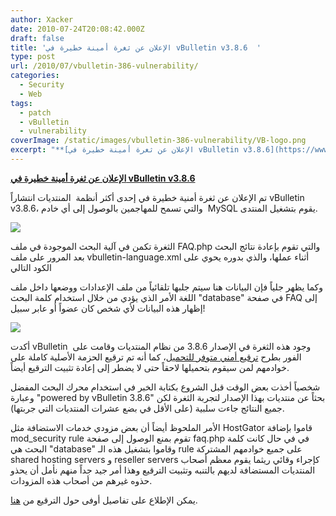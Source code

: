 ```yaml
---
author: Xacker
date: 2010-07-24T20:08:42.000Z
draft: false
title: 'الإعلان عن ثغرة أمينة خطيرة في vBulletin v3.8.6  '
type: post
url: /2010/07/vbulletin-386-vulnerability/
categories:
  - Security
  - Web
tags:
  - patch
  - vBulletin
  - vulnerability
coverImage: /static/images/vbulletin-386-vulnerability/VB-logo.png
excerpt: "**[الإعلان عن ثغرة أمينة خطيرة في vBulletin v3.8.6](https://www.it-scoop.com/2010/07/vbulletin-386-vulnerability/)**\n\nتم الإعلان عن ثغرة أمنية خطيرة في إحدى أكثر أنظمة \_المنتديات انتشاراً vBulletin v3.8.6، والتي تسمح للمهاجمين بالوصول إلى أي خادم \_MySQL يقوم بتشغيل المنتدى.\n\n\n\nالثغرة تكمن في آلية البحث الموجودة في ملف FAQ.php"
---
```

**[الإعلان عن ثغرة أمينة خطيرة في vBulletin v3.8.6](https://www.it-scoop.com/2010/07/vbulletin-386-vulnerability/)**

تم الإعلان عن ثغرة أمنية خطيرة في إحدى أكثر أنظمة  المنتديات انتشاراً vBulletin v3.8.6، والتي تسمح للمهاجمين بالوصول إلى أي خادم  MySQL يقوم بتشغيل المنتدى.

![](/static/images/vbulletin-386-vulnerability/VB-logo.png)

الثغرة تكمن في آلية البحث الموجودة في ملف FAQ.php والتي تقوم بإعادة نتائج البحث بعد المرور على ملف vbulletin-language.xml أثناء عملها، والذي بدوره يحوي على الكود التالي

وكما يظهر جلياً فإن البيانات هنا سيتم جلبها تلقائياً من ملف الإعدادات ووضعها داخل ملف اللغة الأمر الذي يؤدي من خلال استخدام كلمة البحث "database" في صفحة FAQ إلى إظهار هذه البيانات لأي شخص كان عضواً أو عابر سبيل!

![](/static/images/vbulletin-386-vulnerability/9c11900be4e07614.png)

أكدت vBulletin  وجود هذه الثغرة في الإصدار 3.8.6 من نظام المنتديات وقامت على الفور بطرح [ترقيع أمني متوفر للتحميل](http://www.vbulletin.com/forum/showthread.php?357818-Security-Patch-Release-3.8.6-PL1)، كما أنه تم ترقيع الحزمة الأصلية كاملة على خوادمهم لمن سيقوم بتحميلها لاحقاً حتى لا يضطر إلى إعادة تثبيت الترقيع أيضاً.

شخصياً أخذت بعض الوقت قبل الشروع بكتابة الخبر في استخدام محرك البحث المفضل وعبارة "powered by vBulletin 3.8.6" بحثاً عن منتديات بهذا الإصدار لتجربة الثغرة لكن جميع النتائج جاءت سلبية (على الأقل في بضع عشرات المنتديات التي جربتها).

الأمر الملحوظ أيضاً أن بعض مزودي خدمات الاستضافة مثل HostGator قاموا بإضافة mod_security rule تقوم بمنع الوصول إلى صفحة faq.php في في حال كانت كلمة البحث هي "database" وقاموا بتشغيل هذه الـ rule على جميع خوادمهم المشتركة shared hosting servers و reseller servers كإجراء وقائي ريثما يقوم معظم أصحاب المنتديات المستضافة لديهم بالتنبه وتثبيت الترقيع وهذا أمر جيد جداً منهم نأمل أن يحذو حذوه غيرهم من أصحاب هذه المزودات.

يمكن الإطلاع على تفاصيل أوفى حول الترقيع من [هنا](http://www.vbulletin.com/forum/showthread.php?357818-Security-Patch-Release-3.8.6-PL1).
